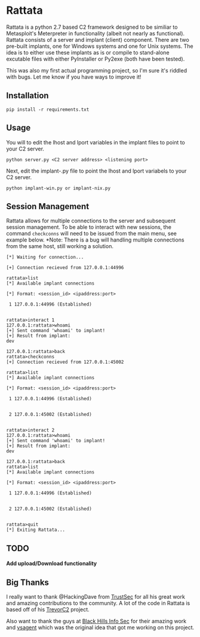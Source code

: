 # Rattata
Rattata is a python 2.7 based C2 framework designed to be similiar to Metasploit's Meterpreter in functionality (albeit not nearly as functional). Rattata consists of a server and implant (client) component. There are two pre-built implants, one for Windows systems and one for Unix systems. The idea is to either use these implants as is or compile to stand-alone excutable files with either PyInstaller or Py2exe (both have been tested). 

This was also my first actual programming project, so I'm sure it's riddled with bugs. Let me know if you have ways to improve it!

## Installation

`pip install -r requirements.txt`

## Usage

You will to edit the lhost and lport variables in the implant files to point to your C2 server.

`python server.py <C2 server address> <listening port>`

Next, edit the implant-<OS>.py file to point the lhost and lport variabels to your C2 server. 

`python implant-win.py or implant-nix.py`

## Session Management

Rattata allows for multiple connections to the server and subsequent session management. To be able to interact with new sessions, the command `checkconns` will need to be issued from the main menu, see example below. *Note: There is a bug will handling multiple connections from the same host, still working a solution.

```
[*] Waiting for connection...

[+] Connection recieved from 127.0.0.1:44996

rattata>list
[*] Available implant connections

[*] Format: <session_id> <ipaddress:port>

 1 127.0.0.1:44996 (Established)


rattata>interact 1
127.0.0.1:rattata>whoami
[+] Sent command 'whoami' to implant!
[+] Result from implant:
dev

127.0.0.1:rattata>back
rattata>checkconns
[+] Connection recieved from 127.0.0.1:45002

rattata>list
[*] Available implant connections

[*] Format: <session_id> <ipaddress:port>

 1 127.0.0.1:44996 (Established)


 2 127.0.0.1:45002 (Established)


rattata>interact 2
127.0.0.1:rattata>whoami
[+] Sent command 'whoami' to implant!
[+] Result from implant:
dev

127.0.0.1:rattata>back
rattata>list
[*] Available implant connections

[*] Format: <session_id> <ipaddress:port>

 1 127.0.0.1:44996 (Established)


 2 127.0.0.1:45002 (Established)


rattata>quit
[*] Exiting Rattata...
```

## TODO

#### Add upload/Download functionality

## Big Thanks
I really want to thank @HackingDave from [TrustSec](https://www.trustedsec.com/) for all his great work and amazing contributions to the community. A lot of the code in Rattata is based off of his [TrevorC2](https://github.com/trustedsec/trevorc2) project. 

Also want to thank the guys at [Black Hills Info Sec](https://www.blackhillsinfosec.com/) for their amazing work and [vsagent](https://github.com/rev10d/504vsa) which was the original idea that got me working on this project.
